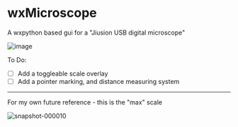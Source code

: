 # wxMicroscope
A wxpython based gui for a "Jiusion USB digital microscope"

![image](https://github.com/user-attachments/assets/235fdbf1-b1f9-4410-aa93-cfbc0815760d)


To Do:
- [ ] Add a toggleable scale overlay
- [ ] Add a pointer marking, and distance measuring system 

____

For my own future reference - this is the "max" scale 

![snapshot-000010](https://github.com/user-attachments/assets/057d7ee1-46bd-435e-9d6a-e0c04d46cbaf)
